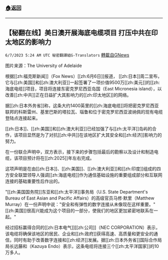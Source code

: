 ###  [:house:返回](README.md)
---


## 【秘翻在线】美日澳开展海底电缆项目 打压中共在印太地区的影响力
`6/7/2023 5:24 AM UTC 秘密翻譯組G-Translators` [轉載自GNews](https://gnews.org/articles/1364236)

           

图片来源：The University of Adelaide

根据[[zh:福克斯新闻]]（Fox News）[[zh:6月6日]]报道， [[zh:日本]]周二宣布，它与[[zh:美国]]和[[zh:澳大利亚]]一起签署了一项价值9500万[[zh:美元]]的[[zh:海底电缆]]项目，项目将连接东密克罗尼西亚岛国（East Micronesia island），以改善[[zh:中共]]正在日益扩大其影响力的[[zh:印太地区]]的网络。

据[[zh:日本外务省]]称，这条大约1400英里的[[zh:海底电缆]]将把密克罗尼西亚联邦的科斯雷州、基里巴斯的塔拉瓦、瑙鲁和位于密克罗尼西亚波纳佩的现有电缆登陆点连接起来。

[[zh:日本]]、[[zh:美国]]和[[zh:澳大利亚]]已经加强了与[[zh:太平洋]]岛屿的合作，该项目显然是为了对抗[[zh:中共]]在该地区扩大其安全和[[zh:经济]]影响力的努力。

在一份联合声明中，双方表示，接下来的步骤包括最后的勘察以及设计和制造电缆，该项目预计将在[[zh:2025]]年左右完成。

这项声明是在由[[zh:日本]]、[[zh:美国]]、[[zh:澳大利亚]]和[[zh:印度]]组成的四方安全联盟领导人强调[[zh:海底电缆]]作为通信基础设施的重要组成部分和互联网连接的基础重要性后作出的。

"[[zh:美国国务院]]东亚和[[zh:太平洋]]事务局（U.S. State Department's Bureau of East Asian and Pacific Affairs）的高级官员马修·默里（Matthew Murray）在一份声明中说："安全和有弹性的数字连接从未像现在这样重要。"[[zh:美国]]很高兴能成为这个项目的一部分，使我们的地区更加紧密地联系在一起。"

经过招标赢得合同的[[zh:日本电气]][[zh:公司]]（NEC CORPORATION）表示，该电缆将确保该地区的居民、企业和[[zh:政府]]获得高速、高质量和更安全的通信，同时有助于改善数字连接和[[zh:经济]]发展。据[[zh:日本外务省]]国际合作局局长远藤和（Kazuya Endo）表示，这条电缆将连接三个[[zh:太平洋国家]]的10万多人。
